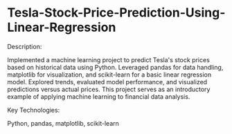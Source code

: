 # Tesla-Stock-Price-Prediction-Using-Linear-Regression

Description:

Implemented a machine learning project to predict Tesla's stock prices based on historical data using Python. Leveraged pandas for data handling, matplotlib for visualization, and scikit-learn for a basic linear regression model. Explored trends, evaluated model performance, and visualized predictions versus actual prices. This project serves as an introductory example of applying machine learning to financial data analysis.

Key Technologies:

Python, pandas, matplotlib, scikit-learn
